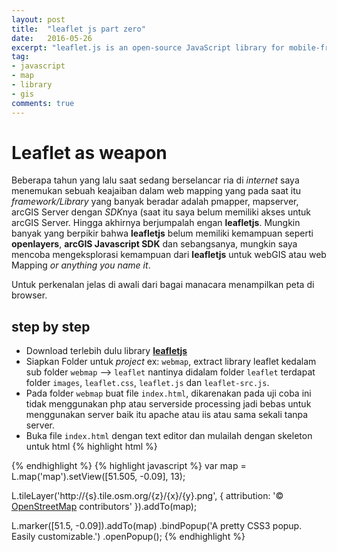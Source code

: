 ```yaml
---
layout: post
title:  "leaflet js part zero"
date:   2016-05-26
excerpt: "leaflet.js is an open-source JavaScript library for mobile-friendly interactive maps"
tag:
- javascript 
- map
- library
- gis
comments: true
---
```


# Leaflet as weapon

Beberapa tahun yang lalu saat sedang berselancar ria di *internet* saya menemukan sebuah keajaiban dalam web mapping yang pada saat itu *framework/Library* yang banyak beradar adalah pmapper, mapserver, arcGIS Server dengan *SDK*nya (saat itu saya belum memiliki akses untuk arcGIS Server. Hingga akhirnya berjumpalah engan **leafletjs**. Mungkin banyak yang berpikir bahwa **leafletjs** belum memiliki kemampuan seperti **openlayers**, **arcGIS Javascript SDK** dan sebangsanya, mungkin saya mencoba mengeksplorasi kemampuan dari **leafletjs** untuk webGIS atau web Mapping *or anything you name it*. 

Untuk perkenalan jelas di awali dari bagai manacara menampilkan peta di browser. 

## step by step
* Download terlebih dulu library <a href="http://leafletjs.com/download.html"><b>leafletjs</b></a>
* Siapkan Folder untuk *project*  ex: `webmap`, extract library leaflet kedalam sub folder `webmap` --> `leaflet` nantinya didalam folder `leaflet` terdapat folder `images`, `leaflet.css`, `leaflet.js` dan `leaflet-src.js`.
* Pada folder `webmap` buat file `index.html`, dikarenakan pada uji coba ini tidak menggunakan php atau serverside processing jadi bebas untuk menggunakan server baik itu apache atau iis atau sama sekali tanpa server.
* Buka file `index.html` dengan text editor dan mulailah dengan skeleton untuk html
{% highlight html %}
<!DOCTYPE html>
<html>
  <head>
    <meta charset="utf-8">
    <meta name="description" content="">
    <meta name="keywords" content="">
    <meta name="author" content="">
    <title></title>
    <link href="style.css" rel="stylesheet" type="text/css">
    <!--[if lt IE 9]>
      <script src="http://html5shiv.googlecode.com/svn/trunk/html5.js"></script>
    <![endif]-->
    <script src="//ajax.googleapis.com/ajax/libs/jquery/1.11.0/jquery.min.js"></script>
    <script src="script.js"></script>
  </head>
  <body>
  
  </body>
</html>
{% endhighlight %}
{% highlight javascript %}
var map = L.map('map').setView([51.505, -0.09], 13);

L.tileLayer('http://{s}.tile.osm.org/{z}/{x}/{y}.png', {
    attribution: '&copy; <a href="http://osm.org/copyright">OpenStreetMap</a> contributors'
}).addTo(map);

L.marker([51.5, -0.09]).addTo(map)
    .bindPopup('A pretty CSS3 popup.<br> Easily customizable.')
    .openPopup();
{% endhighlight %}
